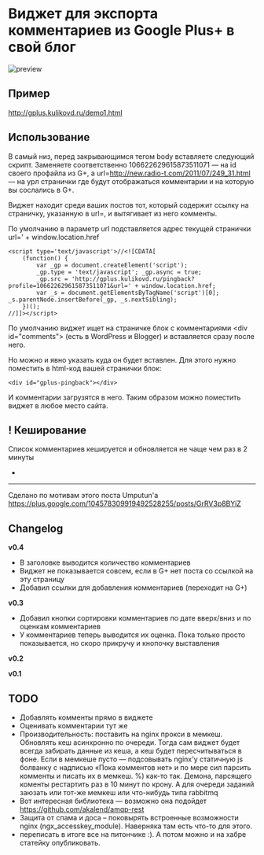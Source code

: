 Виджет для экспорта комментариев из Google Plus+ в свой блог
============================================================

![preview](http://gplus.kulikovd.ru/gplus-preview.jpg)

Пример
------

http://gplus.kulikovd.ru/demo1.html


Использование
-------------

В самый низ, перед закрывающимся тегом body вставляете следующий скрипт.
Заменяете соответственно 106622629615873511071 — на id своего профайла из G+, 
а url=http://new.radio-t.com/2011/07/249_31.html — на урл странички где будут 
отображаться комментарии и на которую вы сослались в G+.

Виджет находит среди ваших постов тот, который содержит ссылку на страничку, указанную в url=,
и вытягивает из него комменты.

По умолчанию в параметр url подставляется адрес текущей странички url=' + window.location.href

    <script type='text/javascript'>//<![CDATA[
        (function() {
            var _gp = document.createElement('script');
            _gp.type = 'text/javascript'; _gp.async = true;
            _gp.src = 'http://gplus.kulikovd.ru/pingback?profile=106622629615873511071&url=' + window.location.href;
            var _s = document.getElementsByTagName('script')[0]; _s.parentNode.insertBefore(_gp, _s.nextSibling);
        })();
    //]]></script>
    
По умолчанию виджет ищет на страничке блок с комментариями &lt;div id="comments"&gt; (есть в WordPress и Blogger) и вставляется сразу после него.
    
Но можно и явно указать куда он будет вставлен. Для этого нужно поместить в html-код вашей странички блок:

    <div id="gplus-pingback"></div>

И комментарии загрузятся в него. Таким образом можно поместить виджет в любое место сайта.



! Кеширование
----------

Список комментариев кешируется и обновляется не чаще чем раз в 2 минуты



+
---------

Сделано по мотивам этого поста Umputun'а https://plus.google.com/104578309919492528255/posts/GrRV3p8BYiZ



Changelog
---------

**v0.4**

 * В заголовке выводится количество комментариев
 * Виджет не показывается совсем, если в G+ нет поста со ссылкой на эту страницу
 * Добавил ссылки для добавления комментариев (переходит на G+)

**v0.3**

 * Добавил кнопки сортировки комментариев по дате вверх/вниз и по оценкам комментариев
 * У комментариев теперь выводится их оценка. Пока только просто показывается, но скоро прикручу и кнопочку выставления

**v0.2**

**v0.1**


TODO
-------

 - Добавлять комменты прямо в виджете
 - Оценивать комментарии тут же
 - Производительность: поставить на nginx прокси в мемкеш. Обновлять кеш асинхронно по очереди. Тогда сам виджет будет всегда забирать данные из кеша, а кеш будет пересчитываться в фоне. Если в мемкеше пусто — подсовывать nginx'у статичную js болванку с надписью «Пока комментов нет» и по мере сил парсить комменты и писать их в мемкеш. %) как-то так. Демона, парсящего коменты рестартить раз в 10 минут по крону. А для очереди заданий заюзать или тот-же мемкеш или что-нибудь типа rabbitmq
 - Вот интересная библиотека — возможно она подойдет https://github.com/akalend/amqp-rest 
 - Защита от спама и доса – поковырять встроенные возможности nginx (ngx_accesskey_module). Наверняка там есть что-то для этого.
 - переписать в итоге все на питончике :). А потом можно и на хабре статейку опубликовать.